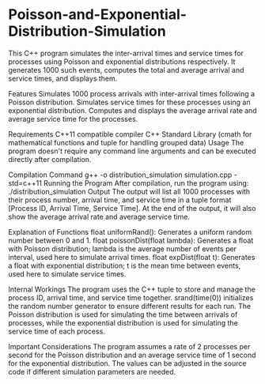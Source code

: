 # Poisson-and-Exponential-Distribution-Simulation
This C++ program simulates the inter-arrival times and service times for processes using Poisson and exponential distributions respectively.  It generates 1000 such events, computes the total and average arrival and service times, and displays them.

Features
Simulates 1000 process arrivals with inter-arrival times following a Poisson distribution.
Simulates service times for these processes using an exponential distribution.
Computes and displays the average arrival rate and average service time for the processes.

Requirements
C++11 compatible compiler
C++ Standard Library (cmath for mathematical functions and tuple for handling grouped data)
Usage
The program doesn't require any command line arguments and can be executed directly after compilation.

Compilation Command
g++ -o distribution_simulation simulation.cpp -std=c++11
Running the Program
After compilation, run the program using:
./distribution_simulation
Output
The output will list all 1000 processes with their process number, arrival time, and service time in a tuple format [Process ID, Arrival Time, Service Time]. At the end of the output, it will also show the average arrival rate and average service time.

Explanation of Functions
float uniformRand(): Generates a uniform random number between 0 and 1.
float poissonDist(float lambda): Generates a float with Poisson distribution; lambda is the average number of events per interval, used here to simulate arrival times.
float expDist(float t): Generates a float with exponential distribution; t is the mean time between events, used here to simulate service times.

Internal Workings
The program uses the C++ tuple to store and manage the process ID, arrival time, and service time together.
srand(time(0)) initializes the random number generator to ensure different results for each run.
The Poisson distribution is used for simulating the time between arrivals of processes, while the exponential distribution is used for simulating the service time of each process.

Important Considerations
The program assumes a rate of 2 processes per second for the Poisson distribution and an average service time of 1 second for the exponential distribution.
The values can be adjusted in the source code if different simulation parameters are needed.
